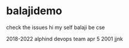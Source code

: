 # balajidemo
check the issues 
hi my self balaji
be cse

2018-2022
alphind
devops team 
apr 5 2001
jjnk
